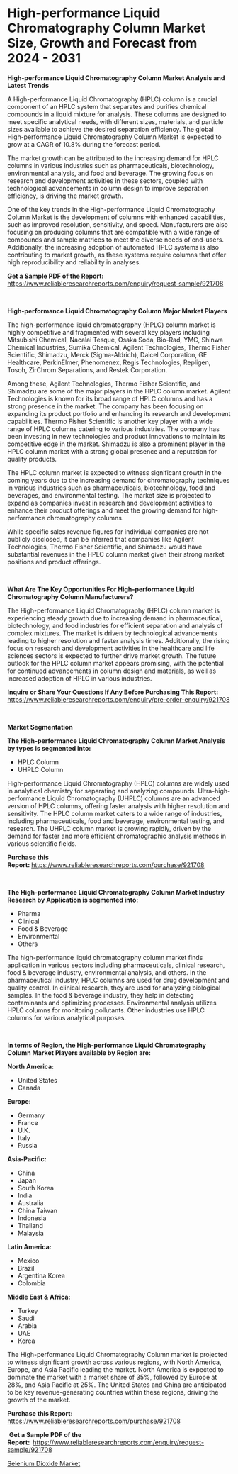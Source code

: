 <p><h1>High-performance Liquid Chromatography Column Market Size, Growth and Forecast from 2024 - 2031</h1></p><p><strong>High-performance Liquid Chromatography Column Market Analysis and Latest Trends</strong></p>
<p><p>A High-performance Liquid Chromatography (HPLC) column is a crucial component of an HPLC system that separates and purifies chemical compounds in a liquid mixture for analysis. These columns are designed to meet specific analytical needs, with different sizes, materials, and particle sizes available to achieve the desired separation efficiency. The global High-performance Liquid Chromatography Column Market is expected to grow at a CAGR of 10.8% during the forecast period.</p><p>The market growth can be attributed to the increasing demand for HPLC columns in various industries such as pharmaceuticals, biotechnology, environmental analysis, and food and beverage. The growing focus on research and development activities in these sectors, coupled with technological advancements in column design to improve separation efficiency, is driving the market growth.</p><p>One of the key trends in the High-performance Liquid Chromatography Column Market is the development of columns with enhanced capabilities, such as improved resolution, sensitivity, and speed. Manufacturers are also focusing on producing columns that are compatible with a wide range of compounds and sample matrices to meet the diverse needs of end-users. Additionally, the increasing adoption of automated HPLC systems is also contributing to market growth, as these systems require columns that offer high reproducibility and reliability in analyses.</p></p>
<p><strong>Get a Sample PDF of the Report:&nbsp;</strong> <a href="https://www.reliableresearchreports.com/enquiry/request-sample/921708">https://www.reliableresearchreports.com/enquiry/request-sample/921708</a></p>
<p>&nbsp;</p>
<p><strong>High-performance Liquid Chromatography Column Major Market Players</strong></p>
<p><p>The high-performance liquid chromatography (HPLC) column market is highly competitive and fragmented with several key players including Mitsubishi Chemical, Nacalai Tesque, Osaka Soda, Bio-Rad, YMC, Shinwa Chemical Industries, Sumika Chemical, Agilent Technologies, Thermo Fisher Scientific, Shimadzu, Merck (Sigma-Aldrich), Daicel Corporation, GE Healthcare, PerkinElmer, Phenomenex, Regis Technologies, Repligen, Tosoh, ZirChrom Separations, and Restek Corporation.</p><p>Among these, Agilent Technologies, Thermo Fisher Scientific, and Shimadzu are some of the major players in the HPLC column market. Agilent Technologies is known for its broad range of HPLC columns and has a strong presence in the market. The company has been focusing on expanding its product portfolio and enhancing its research and development capabilities. Thermo Fisher Scientific is another key player with a wide range of HPLC columns catering to various industries. The company has been investing in new technologies and product innovations to maintain its competitive edge in the market. Shimadzu is also a prominent player in the HPLC column market with a strong global presence and a reputation for quality products.</p><p>The HPLC column market is expected to witness significant growth in the coming years due to the increasing demand for chromatography techniques in various industries such as pharmaceuticals, biotechnology, food and beverages, and environmental testing. The market size is projected to expand as companies invest in research and development activities to enhance their product offerings and meet the growing demand for high-performance chromatography columns.</p><p>While specific sales revenue figures for individual companies are not publicly disclosed, it can be inferred that companies like Agilent Technologies, Thermo Fisher Scientific, and Shimadzu would have substantial revenues in the HPLC column market given their strong market positions and product offerings.</p></p>
<p>&nbsp;</p>
<p><strong>What Are The Key Opportunities For High-performance Liquid Chromatography Column Manufacturers?</strong></p>
<p><p>The High-performance Liquid Chromatography (HPLC) column market is experiencing steady growth due to increasing demand in pharmaceutical, biotechnology, and food industries for efficient separation and analysis of complex mixtures. The market is driven by technological advancements leading to higher resolution and faster analysis times. Additionally, the rising focus on research and development activities in the healthcare and life sciences sectors is expected to further drive market growth. The future outlook for the HPLC column market appears promising, with the potential for continued advancements in column design and materials, as well as increased adoption of HPLC in various industries.</p></p>
<p><strong>Inquire or Share Your Questions If Any Before Purchasing This Report:</strong> <a href="https://www.reliableresearchreports.com/enquiry/pre-order-enquiry/921708">https://www.reliableresearchreports.com/enquiry/pre-order-enquiry/921708</a></p>
<p>&nbsp;</p>
<p><strong>Market Segmentation</strong></p>
<p><strong>The High-performance Liquid Chromatography Column Market Analysis by types is segmented into:</strong></p>
<p><ul><li>HPLC Column</li><li>UHPLC Column</li></ul></p>
<p><p>High-performance Liquid Chromatography (HPLC) columns are widely used in analytical chemistry for separating and analyzing compounds. Ultra-high-performance Liquid Chromatography (UHPLC) columns are an advanced version of HPLC columns, offering faster analysis with higher resolution and sensitivity. The HPLC column market caters to a wide range of industries, including pharmaceuticals, food and beverage, environmental testing, and research. The UHPLC column market is growing rapidly, driven by the demand for faster and more efficient chromatographic analysis methods in various scientific fields.</p></p>
<p><strong>Purchase this Report:&nbsp;</strong><a href="https://www.reliableresearchreports.com/purchase/921708">https://www.reliableresearchreports.com/purchase/921708</a></p>
<p>&nbsp;</p>
<p><strong>The High-performance Liquid Chromatography Column Market Industry Research by Application is segmented into:</strong></p>
<p><ul><li>Pharma</li><li>Clinical</li><li>Food & Beverage</li><li>Environmental</li><li>Others</li></ul></p>
<p><p>The high-performance liquid chromatography column market finds application in various sectors including pharmaceuticals, clinical research, food & beverage industry, environmental analysis, and others. In the pharmaceutical industry, HPLC columns are used for drug development and quality control. In clinical research, they are used for analyzing biological samples. In the food & beverage industry, they help in detecting contaminants and optimizing processes. Environmental analysis utilizes HPLC columns for monitoring pollutants. Other industries use HPLC columns for various analytical purposes.</p></p>
<p>&nbsp;</p>
<p><strong>In terms of Region, the High-performance Liquid Chromatography Column Market Players available by Region are:</strong></p>
<p>
    <p> <strong> North America: </strong>
        <ul>
            <li>United States</li>
            <li>Canada</li>
        </ul>
        </p> 
    <p> <strong> Europe: </strong>
        <ul>
            <li>Germany</li>
            <li>France</li>
            <li>U.K.</li>
            <li>Italy</li>
            <li>Russia</li>
        </ul>
        </p> 
    <p> <strong> Asia-Pacific: </strong>
        <ul>
            <li>China</li>
            <li>Japan</li>
            <li>South Korea</li>
            <li>India</li>
            <li>Australia</li>
            <li>China Taiwan</li>
            <li>Indonesia</li>
            <li>Thailand</li>
            <li>Malaysia</li>
        </ul>
        </p> 
    <p> <strong> Latin America: </strong>
        <ul>
            <li>Mexico</li>
            <li>Brazil</li>
            <li>Argentina Korea</li>
            <li>Colombia</li>
        </ul>
        </p> 
    <p> <strong> Middle East & Africa: </strong>
        <ul>
            <li>Turkey</li>
            <li>Saudi</li>
            <li>Arabia</li>
            <li>UAE</li>
            <li>Korea</li>
        </ul>
    </p>
    </p>
<p><p>The High-performance Liquid Chromatography Column market is projected to witness significant growth across various regions, with North America, Europe, and Asia Pacific leading the market. North America is expected to dominate the market with a market share of 35%, followed by Europe at 28%, and Asia Pacific at 25%. The United States and China are anticipated to be key revenue-generating countries within these regions, driving the growth of the market.</p></p>
<p><strong>Purchase this Report: </strong><a href="https://www.reliableresearchreports.com/purchase/921708">https://www.reliableresearchreports.com/purchase/921708</a></p>
<p>&nbsp;<strong>Get a Sample PDF of the Report:&nbsp;&nbsp;</strong><a href="https://www.reliableresearchreports.com/enquiry/request-sample/921708">https://www.reliableresearchreports.com/enquiry/request-sample/921708</a></p>
<p><strong></strong></p>
<p><p><a href="https://eight-handstand-8fb.notion.site/Selenium-Dioxide-Market-Size-and-Examines-its-Market-Scope-with-a-Primary-Focus-on-Growth-Opportun-5e1ecaa7454d49ff91cef20aac1287e4">Selenium Dioxide Market</a></p></p>